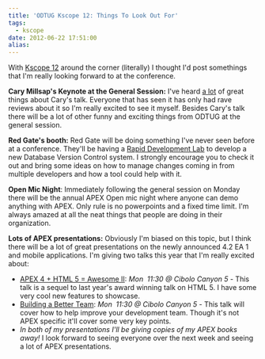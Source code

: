 ```yaml
---
title: 'ODTUG Kscope 12: Things To Look Out For'
tags:
  - kscope
date: 2012-06-22 17:51:00
alias:
---
```


With [Kscope 12](http://www.kscope12.com/) around the corner (literally) I thought I'd post somethings that I'm really looking forward to at the conference.

**Cary Millsap's Keynote at the General Session:** I've heard <u>a lot</u> of great things about Cary's talk. Everyone that has seen it has only had rave reviews about it so I'm really excited to see it myself. Besides Cary's talk there will be a lot of other funny and exciting things from ODTUG at the general session.

**Red Gate's booth:** Red Gate will be doing something I've never seen before at a conference. They'll be having a [Rapid Development Lab](http://www.red-gate.com/products/oracle-development/source-control-for-oracle/kscope12) to develop a new Database Version Control system. I strongly encourage you to check it out and bring some ideas on how to manage changes coming in from multiple developers and how a tool could help with it.

**Open Mic Night**: Immediately following the general session on Monday there will be the annual APEX Open mic night where anyone can demo anything with APEX. Only rule is no powerpoints and a fixed time limit. I'm always amazed at all the neat things that people are doing in their organization.

**Lots of APEX presentations:** Obviously I'm biased on this topic, but I think there will be a lot of great presentations on the newly announced 4.2 EA 1 and mobile applications. I'm giving two talks this year that I'm really excited about:&nbsp;

*   [APEX 4 + HTML 5 = Awesome II](http://kscope12.com/component/seminar/seminarslist#APEX%204%20+%20HTML%205%20=%20Awesome%20II): _Mon&nbsp; 11:30 @ Cibolo Canyon 5_ - This talk is a sequel to last year's award winning talk on HTML 5\. I have some very cool new features to showcase.
*   [Building a Better Team](http://kscope12.com/component/seminar/seminarslist#Building%20a%20Better%20Team): _Mon&nbsp; 11:30 @ Cibolo Canyon 5_ - This talk will cover how to help improve your development team. Though it's not APEX specific it'll cover some very key points.
*   _In both of my presentations I'll be giving copies of my APEX books away!_
I look forward to seeing everyone over the next week and seeing a lot of APEX presentations.
